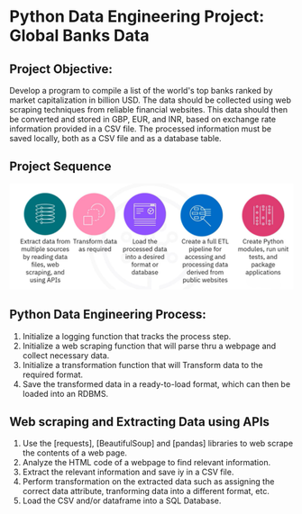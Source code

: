 # Python Data Engineering Project: Global Banks Data

## Project Objective:

Develop a program to compile a list of the world's top banks ranked by market capitalization in billion USD. The data should be collected using web scraping techniques from reliable financial websites. This data should then be converted and stored in GBP, EUR, and INR, based on exchange rate information provided in a CSV file. The processed information must be saved locally, both as a CSV file and as a database table.

## Project Sequence 
<img src="Project_sequence.png">

## Python Data Engineering Process:

1. Initialize a logging function that tracks the process step.
2. Initialize a web scraping function that will parse thru a webpage and collect necessary data.
3. Initialize a transformation function that will Transform data to the required format.
4. Save the transformed data in a ready-to-load format, which can then be loaded into an RDBMS.

## Web scraping and Extracting Data using APIs

1. Use the [requests], [BeautifulSoup] and [pandas] libraries to web scrape the contents of a web page.
2. Analyze the HTML code of a webpage to find relevant information.
3. Extract the relevant information and save iy in a CSV file.
4. Perform transformation on the extracted data such as assigning the correct data attribute, tranforming data into a different format, etc.
4. Load the CSV and/or dataframe into a SQL Database.